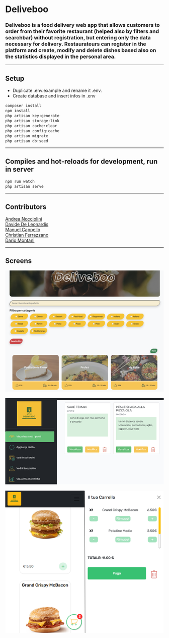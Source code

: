 # Deliveboo

### Deliveboo is a food delivery web app that allows customers to order from their favorite restaurant (helped also by filters and searchbar) without registration, but entering only the data necessary for delivery. Restaurateurs can register in the platform and create, modify and delete dishes based also on the statistics displayed in the personal area.

<hr>

## Setup

-   Duplicate .env.example and rename it .env. <br>
-   Create database and insert infos in .env

```
composer install
npm install
php artisan key:generate
php artisan storage:link
php artisan cache:clear
php artisan config:cache
php artisan migrate
php artisan db:seed
```

<hr>

## Compiles and hot-reloads for development, run in server

```
npm run watch
php artisan serve
```

<hr>

## Contributors

<a href="https://github.com/AndreaNocciolini">Andrea Nocciolini</a><br>
<a href="https://github.com/DavideDeLeonardis">Davide De Leonardis</a><br>
<a href="https://github.com/manu-devops98">Manuel Cappello</a><br>
<a href="https://github.com/ChriEffe">Christian Ferrazzano</a><br>
<a href="https://github.com/dariomontani">Dario Montani</a><br>

<hr>

## Screens

<img src="./resources/images/home.png">
<br><br>
<img src="./resources/images/admin.png">
<br><br>
<img src="./resources/images/responsive-cart-open.png">
